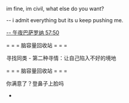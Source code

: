 
im fine, im civil, what else do you want?

-- i admit everything but its u keep pushing me. 

[-- 午夜巴萨罗纳 57:50](http://www.bilibili.com/video/av2065903/)

= = = 脑容量回收站 = = =

寻找同类 - 第二种寻情：让自己陷入不好的境地

= = = 脑容量回收站 = = =

你满意了？登鼻子上脸吗

-
